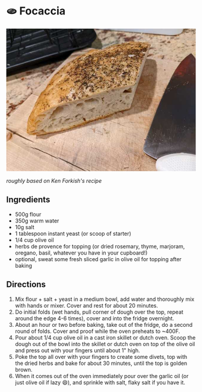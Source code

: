 # 🫓 Focaccia

![](../pics/focaccia.jpg)

_roughly based on Ken Forkish's recipe_

## Ingredients

- 500g flour
- 350g warm water
- 10g salt
- 1 tablespoon instant yeast (or scoop of starter)
- 1/4 cup olive oil
- herbs de provence for topping (or dried rosemary, thyme, marjoram, oregano,
  basil, whatever you have in your cupboard!)
- optional, sweat some fresh sliced garlic in olive oil for topping after baking

## Directions

1. Mix flour + salt + yeast in a medium bowl, add water and thoroughly mix with
   hands or mixer. Cover and rest for about 20 minutes.
2. Do initial folds (wet hands, pull corner of dough over the top, repeat around
   the edge 4-6 times), cover and into the fridge overnight.
3. About an hour or two before baking, take out of the fridge, do a second round
   of folds. Cover and proof while the oven preheats to ~400F.
4. Pour about 1/4 cup olive oil in a cast iron skillet or dutch oven. Scoop the
   dough out of the bowl into the skillet or dutch oven on top of the olive oil
   and press out with your fingers until about 1" high.
5. Poke the top all over with your fingers to create some divets, top with the
   dried herbs and bake for about 30 minutes, until the top is golden brown.
6. When it comes out of the oven immediately pour over the garlic oil (or just
   olive oil if lazy :smile:), and sprinkle with salt, flaky salt if you have
   it.
